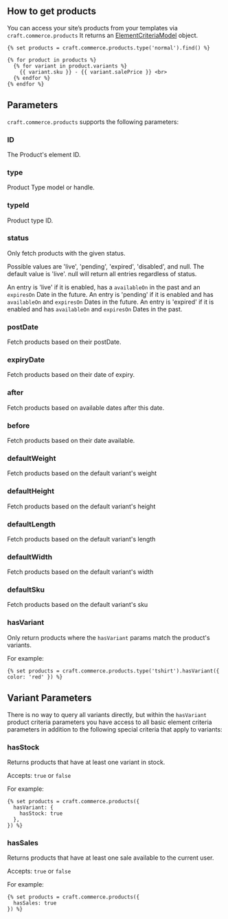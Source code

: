 ## How to get products

You can access your site’s products from your templates via `craft.commerce.products`
It returns an [ElementCriteriaModel](http://buildwithcraft.com/docs/templating/elementcriteriamodel) object.

```twig
{% set products = craft.commerce.products.type('normal').find() %}

{% for product in products %}
  {% for variant in product.variants %}
    {{ variant.sku }} - {{ variant.salePrice }} <br>
  {% endfor %}
{% endfor %}
```

## Parameters

`craft.commerce.products` supports the following parameters:

### ID
The Product's element ID.

### type
Product Type model or handle.

### typeId
Product type ID.

### status
Only fetch products with the given status.

Possible values are 'live', 'pending', 'expired', 'disabled', and null.
The default value is 'live'. null will return all entries regardless of status.

An entry is 'live' if it is enabled, has a `availableOn` in the past and an `expiresOn` Date in the future.
An entry is 'pending' if it is enabled and has `availableOn` and `expiresOn` Dates in the future.
An entry is 'expired' if it is enabled and has `availableOn` and `expiresOn` Dates in the past.

### postDate
Fetch products based on their postDate.

### expiryDate
Fetch products based on their date of expiry.

### after
Fetch products based on available dates after this date.

### before
Fetch products based on their date available.

### defaultWeight
Fetch products based on the default variant's weight

### defaultHeight
Fetch products based on the default variant's height

### defaultLength
Fetch products based on the default variant's length

### defaultWidth
Fetch products based on the default variant's width

### defaultSku
Fetch products based on the default variant's sku

### hasVariant
Only return products where the `hasVariant` params match the product's variants.

For example:

```twig
{% set products = craft.commerce.products.type('tshirt').hasVariant({ color: 'red' }) %}
```

## Variant Parameters

There is no way to query all variants directly, but within the `hasVariant` product criteria parameters you have access to all basic element criteria parameters in addition to the following special criteria that apply to variants:

### hasStock
Returns products that have at least one variant in stock.

Accepts: `true` or `false`


For example:

```twig
{% set products = craft.commerce.products({
  hasVariant: {
    hasStock: true
  },
}) %}
```

### hasSales
Returns products that have at least one sale available to the current user.

Accepts: `true` or `false`

For example:

```twig
{% set products = craft.commerce.products({
  hasSales: true
}) %}
```
